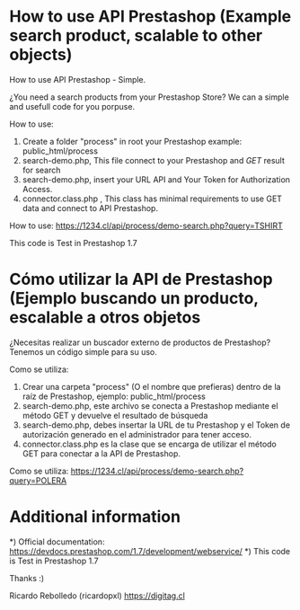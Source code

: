 # How to use API Prestashop (Example search product, scalable to other objects)
How to use API Prestashop - Simple.

¿You need a search products from your Prestashop Store? We can a simple and usefull code for you porpuse.

How to use:
1) Create a folder "process" in root your Prestashop example: public_html/process
2) search-demo.php, This file connect to your Prestashop and *GET* result for search 
3) search-demo.php, insert your URL API and Your Token for Authorization Access.
4) connector.class.php , This class has minimal requirements to use GET data and connect to API Prestashop.

How to use: https://1234.cl/api/process/demo-search.php?query=TSHIRT

This code is Test in Prestashop 1.7

# Cómo utilizar la API de Prestashop (Ejemplo buscando un producto, escalable a otros objetos
¿Necesitas realizar un buscador externo de productos de Prestashop? Tenemos un código simple para su uso.

Como se utiliza:
1) Crear una carpeta "process" (O el nombre que prefieras) dentro de la raíz de Prestashop, ejemplo: public_html/process
2) search-demo.php, este archivo se conecta a Prestashop mediante el método GET y devuelve el resultado de búsqueda
3) search-demo.php, debes insertar la URL de tu Prestashop y el Token de autorización generado en el administrador para tener acceso.
4) connector.class.php es la clase que se encarga de utilizar el método GET para conectar a la API de Prestashop.

Como se utiliza: https://1234.cl/api/process/demo-search.php?query=POLERA

# Additional information
*) Official documentation: https://devdocs.prestashop.com/1.7/development/webservice/
*) This code is Test in Prestashop 1.7



Thanks :)

Ricardo Rebolledo (ricardopxl)
https://digitag.cl
